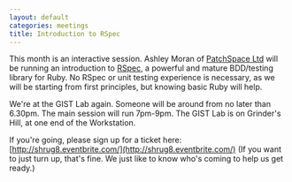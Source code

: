 ```yaml
---
layout: default
categories: meetings
title: Introduction to RSpec
---
```


This month is an interactive session. Ashley Moran of [PatchSpace Ltd](http://www.patchspace.co.uk/) will be running an introduction to [RSpec](http://rspec.info/), a powerful and mature BDD/testing library for Ruby. No RSpec or unit testing experience is necessary, as we will be starting from first principles, but knowing basic Ruby will help.

We're at the GIST Lab again. Someone will be around from no later than 6.30pm. The main session will run 7pm-9pm. The GIST Lab is on Grinder's Hill, at one end of the Workstation.

If you're going, please sign up for a ticket here: [http://shrug8.eventbrite.com/](http://shrug8.eventbrite.com/) (If you want to just turn up, that's fine. We just like to know who's coming to help us get ready.)

